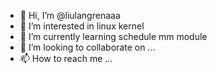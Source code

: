 - 👋 Hi, I’m @liulangrenaaa
- 👀 I’m interested in linux kernel
- 🌱 I’m currently learning schedule mm module
- 💞️ I’m looking to collaborate on ...
- 📫 How to reach me ...

<!---
liulangrenaaa/liulangrenaaa is a ✨ special ✨ repository because its `README.md` (this file) appears on your GitHub profile.
You can click the Preview link to take a look at your changes.
--->

